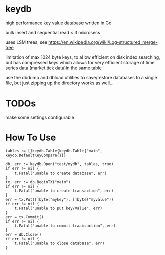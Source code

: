 # keydb

high performance key value database written in Go

bulk insert and sequential read \< 3 microsecs 

uses LSM trees, see https://en.wikipedia.org/wiki/Log-structured_merge-tree

limitation of max 1024 byte keys, to allow efficient on disk index searching, but has
compressed keys which allows for very efficient storage of time series data (market tick data)in the
same table

use the dbdump and dbload utilities to save/restore databases to a single file, but just zipping up the directory works as
well...
      
# TODOs

make some settings configurable

# How To Use

	tables := []keydb.Table{keydb.Table{"main", keydb.DefaultKeyCompare{}}}

	db, err := keydb.Open("test/mydb", tables, true)
	if err != nil {
		t.Fatal("unable to create database", err)
	}
	tx, err := db.BeginTX("main")
	if err != nil {
		t.Fatal("unable to create transaction", err)
	}
	err = tx.Put([]byte("mykey"), []byte("myvalue"))
	if err != nil {
		t.Fatal("unable to put key/Value", err)
	}
    err = tx.Commit()
    if err != nil {
        t.Fatal("unable to commit traabsaction", err)
    }
    err = db.Close()
    if err != nil {
        t.Fatal("unable to close database", err)
    }

